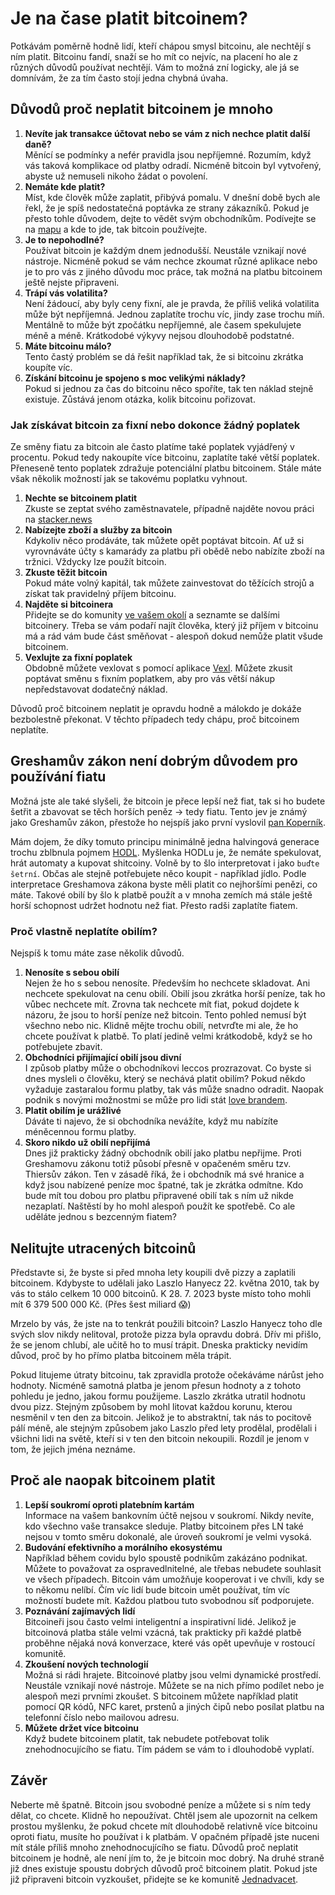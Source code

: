 # Je na čase platit bitcoinem?

Potkávám poměrně hodně lidí, kteří chápou smysl bitcoinu, ale nechtějí s ním platit. Bitcoinu fandí, snaží se ho mít co nejvíc, na placení ho ale z různých důvodů používat nechtějí. Vám to možná zní logicky, ale já se domnívám, že za tím často stojí jedna chybná úvaha.

## Důvodů proč neplatit bitcoinem je mnoho

1. **Nevíte jak transakce účtovat nebo se vám z nich nechce platit další daně?**  
Měnící se podmínky a nefér pravidla jsou nepříjemné. Rozumím, když vás taková komplikace od platby odradí. Nicméně bitcoin byl vytvořený, abyste už nemuseli nikoho žádat o povolení.
2. **Nemáte kde platit?**  
Míst, kde člověk může zaplatit, přibývá pomalu. V dnešní době bych ale řekl, že je spíš nedostatečná poptávka ze strany zákazníků. Pokud je přesto tohle důvodem, dejte to vědět svým obchodníkům. Podívejte se na [mapu](https://btcmap.org/map) a kde to jde, tak bitcoin používejte.
3. **Je to nepohodlné?**  
Používat bitcoin je každým dnem jednodušší. Neustále vznikají nové nástroje. Nicméně pokud se vám nechce zkoumat různé aplikace nebo je to pro vás z jiného důvodu moc práce, tak možná na platbu bitcoinem ještě nejste připraveni.
4. **Trápí vás volatilita?**  
Není žádoucí, aby byly ceny fixní, ale je pravda, že příliš veliká volatilita může být nepříjemná. Jednou zaplatíte trochu víc, jindy zase trochu míň. Mentálně to může být zpočátku nepříjemné, ale časem spekulujete méně a méně. Krátkodobé výkyvy nejsou dlouhodobě podstatné.
5. **Máte bitcoinu málo?**  
Tento častý problém se dá řešit například tak, že si bitcoinu zkrátka koupíte víc.
6. **Získání bitcoinu je spojeno s moc velikými náklady?**  
Pokud si jednou za čas do bitcoinu něco spoříte, tak ten náklad stejně existuje. Zůstává jenom otázka, kolik bitcoinu pořizovat.

### Jak získávat bitcoin za fixní nebo dokonce žádný poplatek

Ze směny fiatu za bitcoin ale často platíme také poplatek vyjádřený v procentu. Pokud tedy nakoupíte více bitcoinu, zaplatíte také větší poplatek. Přeneseně tento poplatek zdražuje potenciální platbu bitcoinem. Stále máte však několik možností jak se takovému poplatku vyhnout.

1. **Nechte se bitcoinem platit**  
Zkuste se zeptat svého zaměstnavatele, případně najděte novou práci na [stacker.news](https://stacker.news/~jobs/r/hynek)
2. **Nabízejte zboží a služby za bitcoin**  
Kdykoliv něco prodáváte, tak můžete opět poptávat bitcoin. Ať už si vyrovnáváte účty s kamarády za platbu při obědě nebo nabízíte zboží na tržnici. Vždycky lze použít bitcoin.
3. **Zkuste těžit bitcoin**  
Pokud máte volný kapitál, tak můžete zainvestovat do těžících strojů a získat tak pravidelný příjem bitcoinu.
4. **Najděte si bitcoinera**  
Přidejte se do komunity [ve vašem okolí](https://jednadvacet.org/) a seznamte se dalšími bitcoinery. Třeba se vám podaří najít člověka, který již příjem v bitcoinu má a rád vám bude část směňovat - alespoň dokud nemůže platit všude bitcoinem.
5. **Vexlujte za fixní poplatek**  
Obdobně můžete vexlovat s pomocí aplikace [Vexl](https://vexl.it/). Můžete zkusit poptávat směnu s fixním poplatkem, aby pro vás větší nákup nepředstavovat dodatečný náklad. 

Důvodů proč bitcoinem neplatit je opravdu hodně a málokdo je dokáže bezbolestně překonat. V těchto případech tedy chápu, proč bitcoinem neplatíte. 

## Greshamův zákon není dobrým důvodem pro používání fiatu

Možná jste ale také slyšeli, že bitcoin je přece lepší než fiat, tak si ho budete šetřit a zbavovat se těch horších peněz → tedy fiatu. Tento jev je známý jako Greshamův zákon, přestože ho nejspíš jako první vyslovil [pan Koperník](https://stacker.news/items/219030/r/hynek). 

Mám dojem, že díky tomuto principu minimálně jedna halvingová generace trochu zblbnula pojmem [HODL](https://knowyourmeme.com/photos/1325563-hodl). Myšlenka HODLu je, že nemáte spekulovat, hrát automaty a kupovat shitcoiny. Volně by to šlo interpretovat i jako `buďte šetrní`. Občas ale stejně potřebujete něco koupit - například jídlo. Podle interpretace Greshamova zákona byste měli platit co nejhoršími penězi, co máte. Takové obilí by šlo k platbě použít a v mnoha zemích má stále ještě horší schopnost udržet hodnotu než fiat. Přesto radši zaplatíte fiatem.

### Proč vlastně neplatíte obilím?

Nejspíš k tomu máte zase několik důvodů.

1. **Nenosíte s sebou obilí**  
Nejen že ho s sebou nenosíte. Především ho nechcete skladovat. Ani nechcete spekulovat na cenu obilí. Obilí jsou zkrátka horší peníze, tak ho vůbec nechcete mít. Zrovna tak nechcete mít fiat, pokud dojdete k názoru, že jsou to horší peníze než bitcoin. 
Tento pohled nemusí být všechno nebo nic. Klidně mějte trochu obilí, netvrďte mi ale, že ho chcete používat k platbě. To platí jedině velmi krátkodobě, když se ho potřebujete zbavit.
2. **Obchodníci přijímající obilí jsou divní**  
I způsob platby může o obchodníkovi leccos prozrazovat. Co byste si dnes mysleli o člověku, který se nechává platit obilím? Pokud někdo vyžaduje zastaralou formu platby, tak vás může snadno odradit. Naopak podnik s novými možnostmi se může pro lidi stát [love brandem](https://juraj.bednar.io/blog/2022/11/04/preco-akceptovat-bitcoin-stante-sa-%E2%9D%A4%EF%B8%8F-brandom/).
3. **Platit obilím je urážlivé**  
Dáváte ti najevo, že si obchodníka nevážíte, když mu nabízíte méněcennou formu platby.
4. **Skoro nikdo už obilí nepřijímá**  
Dnes již prakticky žádný obchodník obilí jako platbu nepřijme. Proti Greshamovu zákonu totiž působí přesně v opačeném směru tzv. Thiersův zákon. Ten v zásadě říká, že i obchodník má své hranice a když jsou nabízené peníze moc špatné, tak je zkrátka odmítne. Kdo bude mít tou dobou pro platbu připravené obilí tak s ním už nikde nezaplatí. Naštěstí by ho mohl alespoň použít ke spotřebě. Co ale uděláte jednou s bezcenným fiatem?

## Nelitujte utracených bitcoinů

Představte si, že byste si před mnoha lety koupili dvě pizzy a zaplatili bitcoinem. Kdybyste to udělali jako Laszlo Hanyecz 22. května 2010, tak by vás to stálo celkem 10 000 bitcoinů. K 28. 7. 2023 byste místo toho mohli mít 6 379 500 000 Kč. (Přes šest miliard 😱)

Mrzelo by vás, že jste na to tenkrát použili bitcoin? Laszlo Hanyecz toho dle svých slov nikdy nelitoval, protože pizza byla opravdu dobrá. Dřív mi přišlo, že se jenom chlubí, ale učitě ho to musí trápit. Dneska prakticky nevidím důvod, proč by ho přímo platba bitcoinem měla trápit.

Pokud litujeme útraty bitcoinu, tak zpravidla protože očekáváme nárůst jeho hodnoty. Nicméně samotná platba je jenom přesun hodnoty a z tohoto pohledu je jedno, jakou formu použijeme. Laszlo zkrátka utratil hodnotu dvou pizz. Stejným způsobem by mohl litovat každou korunu, kterou nesměnil v ten den za bitcoin. Jelikož je to abstraktní, tak nás to pocitově pálí méně, ale stejným způsobem jako Laszlo před lety prodělal, prodělali i všichni lidi na světě, kteří si v ten den bitcoin nekoupili. Rozdíl je jenom v tom, že jejich jména neznáme.

## Proč ale naopak bitcoinem platit

1. **Lepší soukromí oproti platebním kartám**  
Informace na vašem bankovním účtě nejsou v soukromí. Nikdy nevíte, kdo všechno vaše transakce sleduje. Platby bitcoinem přes LN také nejsou v tomto směru dokonalé, ale úroveň soukromí je velmi vysoká.
2. **Budování efektivního a morálního ekosystému**  
Například během covidu bylo spoustě podnikům zakázáno podnikat. Můžete to považovat za ospravedlnitelné, ale třebas nebudete souhlasit ve všech případech. Bitcoin vám umožňuje kooperovat i ve chvíli, kdy se to někomu nelíbí. Čím víc lidí bude bitcoin umět používat, tím víc možností budete mít. Každou platbou tuto svobodnou síť podporujete.
3. **Poznávání zajímavých lidí**  
Bitcoineři jsou často velmi inteligentní a inspirativní lidé. Jelikož je bitcoinová platba stále velmi vzácná, tak prakticky při každé platbě proběhne nějaká nová konverzace, které vás opět upevňuje v rostoucí komunitě.
4. **Zkoušení nových technologií**  
Možná si rádi hrajete. Bitcoinové platby jsou velmi dynamické prostředí. Neustále vznikají nové nástroje. Můžete se na nich přímo podílet nebo je alespoň mezi prvními zkoušet. S bitcoinem můžete například platit pomocí QR kódů, NFC karet, prstenů a jiných čipů nebo posílat platbu na telefonní číslo nebo mailovou adresu.
5. **Můžete držet více bitcoinu**  
Když budete bitcoinem platit, tak nebudete potřebovat tolik znehodnocujícího se fiatu. Tím pádem se vám to i dlouhodobě vyplatí.

## Závěr

Neberte mě špatně. Bitcoin jsou svobodné peníze a můžete si s ním tedy dělat, co chcete. Klidně ho nepoužívat. Chtěl jsem ale upozornit na celkem prostou myšlenku, že pokud chcete mít dlouhodobě relativně více bitcoinu oproti fiatu, musíte ho používat i k platbám. V opačném případě jste nuceni mít stále příliš mnoho znehodnocujícího se fiatu. Důvodů proč neplatit bitcoinem je hodně, ale není jím to, že je bitcoin moc dobrý. Na druhé straně již dnes existuje spoustu dobrých důvodů proč bitcoinem platit. Pokud jste již připraveni bitcoin vyzkoušet, přidejte se ke komunitě [Jednadvacet](https://jednadvacet.org/).
